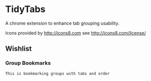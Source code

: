 # TidyTabs
A chrome extension to enhance tab grouping usability.

Icons provided by http://icons8.com
see http://icons8.com/license/

## Wishlist
### Group Bookmarks
    This is bookmarking groups with tabs and order
